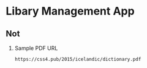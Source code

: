 # Libary Management App

## Not
1. Sample PDF URL

   ```
   https://css4.pub/2015/icelandic/dictionary.pdf
   ```
